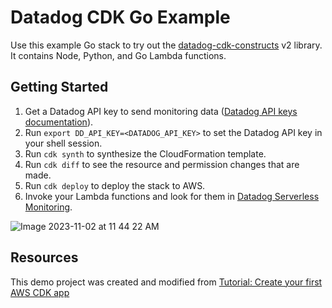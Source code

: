# Datadog CDK Go Example

Use this example Go stack to try out the [datadog-cdk-constructs](https://github.com/DataDog/datadog-cdk-constructs) v2 library. It contains Node, Python, and Go Lambda functions.

## Getting Started

1. Get a Datadog API key to send monitoring data ([Datadog API keys documentation](https://docs.datadoghq.com/account_management/api-app-keys/#add-an-api-key-or-client-token)).
1. Run `export DD_API_KEY=<DATADOG_API_KEY>` to set the Datadog API key in your shell session.
1. Run `cdk synth` to synthesize the CloudFormation template.
1. Run `cdk diff` to see the resource and permission changes that are made.
1. Run `cdk deploy` to deploy the stack to AWS.
1. Invoke your Lambda functions and look for them in [Datadog Serverless Monitoring](https://app.datadoghq.com/functions?cloud=aws).

![Image 2023-11-02 at 11 44 22 AM](https://github.com/DataDog/datadog-cdk-constructs/assets/35278470/9c7b7b15-27ff-4de1-8f54-f5c352f1774b)

## Resources

This demo project was created and modified from [Tutorial: Create your first AWS CDK app](https://docs.aws.amazon.com/cdk/v2/guide/hello_world.html)

